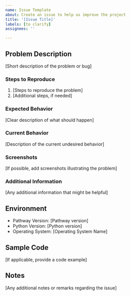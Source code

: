 ```yaml
---
name: Issue Template
about: Create an issue to help us improve the project
title: '[Issue Title]'
labels: [to clarify]
assignees: ''

---
```


## Problem Description

[Short description of the problem or bug]

### Steps to Reproduce

1. [Steps to reproduce the problem]
2. [Additional steps, if needed]

### Expected Behavior

[Clear description of what should happen]

### Current Behavior

[Description of the current undesired behavior]

### Screenshots

[If possible, add screenshots illustrating the problem]

### Additional Information

[Any additional information that might be helpful]

## Environment
- Pathway Version: [Pathway version]
- Python Version: [Python version]
- Operating System: [Operating System Name]

## Sample Code

[If applicable, provide a code example]

## Notes

[Any additional notes or remarks regarding the issue]
